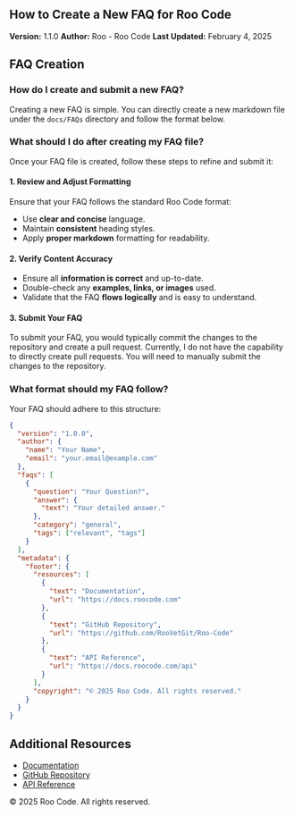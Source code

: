 ## **How to Create a New FAQ for Roo Code**

**Version:** 1.1.0
**Author:** Roo - Roo Code
**Last Updated:** February 4, 2025

## **FAQ Creation**

### **How do I create and submit a new FAQ?**

Creating a new FAQ is simple. You can directly create a new markdown file under the `docs/FAQs` directory and follow the format below.

### **What should I do after creating my FAQ file?**

Once your FAQ file is created, follow these steps to refine and submit it:

#### **1\. Review and Adjust Formatting**

Ensure that your FAQ follows the standard Roo Code format:

*   Use **clear and concise** language.
*   Maintain **consistent** heading styles.
*   Apply **proper markdown** formatting for readability.

#### **2\. Verify Content Accuracy**

*   Ensure all **information is correct** and up-to-date.
*   Double-check any **examples, links, or images** used.
*   Validate that the FAQ **flows logically** and is easy to understand.

#### **3\. Submit Your FAQ**

To submit your FAQ, you would typically commit the changes to the repository and create a pull request.  Currently, I do not have the capability to directly create pull requests. You will need to manually submit the changes to the repository.

### **What format should my FAQ follow?**

Your FAQ should adhere to this structure:

```json
{
  "version": "1.0.0",
  "author": {
    "name": "Your Name",
    "email": "your.email@example.com"
  },
  "faqs": [
    {
      "question": "Your Question?",
      "answer": {
        "text": "Your detailed answer."
      },
      "category": "general", 
      "tags": ["relevant", "tags"]
    }
  ],
  "metadata": {
    "footer": {
      "resources": [
        {
          "text": "Documentation",
          "url": "https://docs.roocode.com"
        },
        {
          "text": "GitHub Repository",
          "url": "https://github.com/RooVetGit/Roo-Code"
        },
        {
          "text": "API Reference",
          "url": "https://docs.roocode.com/api"
        }
      ],
      "copyright": "© 2025 Roo Code. All rights reserved."
    }
  }
}
```

## **Additional Resources**

*   [Documentation](#)
*   [GitHub Repository](#)
*   [API Reference](#)

© 2025 Roo Code. All rights reserved.